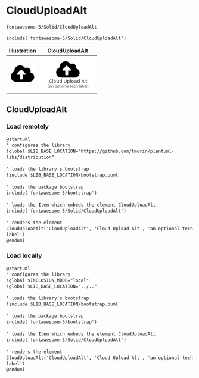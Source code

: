 # CloudUploadAlt


```text
fontawesome-5/Solid/CloudUploadAlt
```

```text
include('fontawesome-5/Solid/CloudUploadAlt')
```



| Illustration | CloudUploadAlt |
| :---: | :---: |
| ![illustration for Illustration](../../fontawesome-5/Solid/CloudUploadAlt.png) | ![illustration for CloudUploadAlt](../../fontawesome-5/Solid/CloudUploadAlt.Local.png) |




## CloudUploadAlt

### Load remotely
```plantuml
@startuml
' configures the library
!global $LIB_BASE_LOCATION="https://github.com/tmorin/plantuml-libs/distribution"

' loads the library's bootstrap
!include $LIB_BASE_LOCATION/bootstrap.puml

' loads the package bootstrap
include('fontawesome-5/bootstrap')

' loads the Item which embeds the element CloudUploadAlt
include('fontawesome-5/Solid/CloudUploadAlt')

' renders the element
CloudUploadAlt('CloudUploadAlt', 'Cloud Upload Alt', 'an optional tech label')
@enduml
```

### Load locally
```plantuml
@startuml
' configures the library
!global $INCLUSION_MODE="local"
!global $LIB_BASE_LOCATION="../.."

' loads the library's bootstrap
!include $LIB_BASE_LOCATION/bootstrap.puml

' loads the package bootstrap
include('fontawesome-5/bootstrap')

' loads the Item which embeds the element CloudUploadAlt
include('fontawesome-5/Solid/CloudUploadAlt')

' renders the element
CloudUploadAlt('CloudUploadAlt', 'Cloud Upload Alt', 'an optional tech label')
@enduml
```

